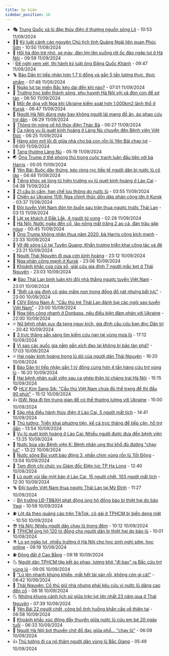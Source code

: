 ```yaml
---
title: Sự kiện
sidebar_position: 16
---
```


<!-- dantri-su-kien:START -->
- 🎭 [Trung Quốc xả lũ đập thủy điện ở thượng nguồn sông Lô](https://dantri.com.vn/the-gioi/trung-quoc-xa-lu-dap-thuy-dien-o-thuong-nguon-song-lo-20240911174705112.htm) - 10:53 11/09/2024
- 👨‍🏫 [Kỷ luật cảnh cáo nguyên Chủ tịch tỉnh Quảng Ngãi liên quan Phúc Sơn](https://dantri.com.vn/xa-hoi/ky-luat-canh-cao-nguyen-chu-tich-tinh-quang-ngai-lien-quan-phuc-son-20240911170611574.htm) - 10:50 11/09/2024
- 🌮 [Hối hả đón trẻ nhỏ, xe máy, đàn lợn lên xuồng rời ốc đảo ngập lụt ở Hà Nội](https://dantri.com.vn/an-sinh/hoi-ha-don-tre-nho-xe-may-dan-lon-len-xuong-roi-oc-dao-ngap-lut-o-ha-noi-20240911163446221.htm) - 09:59 11/09/2024
- 🕯 [Đề nghị xem xét, thi hành kỷ luật ông Đặng Quốc Khánh](https://dantri.com.vn/xa-hoi/de-nghi-xem-xet-thi-hanh-ky-luat-ong-dang-quoc-khanh-20240911164026373.htm) - 09:47 11/09/2024
- 🪜 [Báo Dân trí tiếp nhận hơn 1,7 tỉ đồng và gần 5 tấn lương thực, thực phẩm](https://dantri.com.vn/tam-long-nhan-ai/bao-dan-tri-tiep-nhan-hon-17-ti-dong-va-gan-5-tan-luong-thuc-thuc-pham-20240911144046436.htm) - 07:48 11/09/2024
- 🐘 [Ngập lụt tại miền Bắc kéo dài đến khi nào?](https://dantri.com.vn/xa-hoi/ngap-lut-tai-mien-bac-keo-dai-den-khi-nao-20240911134533719.htm) - 07:01 11/09/2024
- 🤔 [Trường học biến thành sông, phụ huynh Hà Nội vội vã đón con để sơ tán](https://dantri.com.vn/giao-duc/truong-hoc-bien-thanh-song-phu-huynh-ha-noi-voi-va-don-con-de-so-tan-20240911124932533.htm) - 06:50 11/09/2024
- 🧠 [Mối đe dọa với Nga khi Ukraine kiểm soát hơn 1.000km2 lãnh thổ ở Kursk](https://dantri.com.vn/the-gioi/moi-de-doa-voi-nga-khi-ukraine-kiem-soat-hon-1000km2-lanh-tho-o-kursk-20240909184143713.htm) - 06:47 11/09/2024
- 📝 [Người Hà Nội dùng máy bay không người lái mang đồ ăn, áo phao cứu trợ dân](https://dantri.com.vn/doi-song/nguoi-ha-noi-dung-may-bay-khong-nguoi-lai-mang-do-an-ao-phao-cuu-tro-dan-20240911105740039.htm) - 06:29 11/09/2024
- 🦏 [Thông tin nóng về hồ thủy điện Thác Bà](https://dantri.com.vn/kinh-doanh/thong-tin-nong-ve-ho-thuy-dien-thac-ba-20240911122603888.htm) - 06:27 11/09/2024
- 🥰 [Ca nặng vụ lũ quét kinh hoàng ở Làng Nủ chuyển đến Bệnh viện Việt Đức](https://dantri.com.vn/suc-khoe/ca-nang-vu-lu-quet-kinh-hoang-o-lang-nu-chuyen-den-benh-vien-viet-duc-20240911132503002.htm) - 06:25 11/09/2024
- 🤗 [Hàng xóm mở lối đi giữa nhà cho bà con rốn lũ Yên Bái chạy lụt](https://dantri.com.vn/xa-hoi/hang-xom-mo-loi-di-giua-nha-cho-ba-con-ron-lu-yen-bai-chay-lut-20240911113454672.htm) - 06:00 11/09/2024
- 🌈 [Tang thương Làng Nủ](https://dantri.com.vn/xa-hoi/tang-thuong-lang-nu-20240911112657439.htm) - 05:19 11/09/2024
- 🌏 [Ông Trump ở thế phòng thủ trong cuộc tranh luận đầu tiên với bà Harris](https://dantri.com.vn/the-gioi/ong-trump-o-the-phong-thu-trong-cuoc-tranh-luan-dau-tien-voi-ba-harris-20240911112718407.htm) - 05:05 11/09/2024
- 💄 [Yên Bái: Buộc dây thừng, kéo ròng rọc tiếp tế người dân bị nước lũ cô lập](https://dantri.com.vn/xa-hoi/yen-bai-buoc-day-thung-keo-rong-roc-tiep-te-nguoi-dan-bi-nuoc-lu-co-lap-20240911104559543.htm) - 04:48 11/09/2024
- 👺 [Tiếng khóc xé lòng từ hiện trường vụ lũ quét kinh hoàng ở Lào Cai](https://dantri.com.vn/xa-hoi/tieng-khoc-xe-long-tu-hien-truong-vu-lu-quet-kinh-hoang-o-lao-cai-20240911113739162.htm) - 04:38 11/09/2024
- 👹 [21 cầu bị cấm, hạn chế lưu thông do nước lũ](https://dantri.com.vn/xa-hoi/21-cau-bi-cam-han-che-luu-thong-do-nuoc-lu-20240911094937684.htm) - 03:55 11/09/2024
- 🌊 [Chiến sự Ukraine 11/9: Nga chính thức dồn dập phản công lớn ở Kursk](https://dantri.com.vn/the-gioi/chien-su-ukraine-119-nga-chinh-thuc-don-dap-phan-cong-lon-o-kursk-20240911092336070.htm) - 03:37 11/09/2024
- 🤠 [Đội tuyển Việt Nam đón tin buồn sau trận thua ngược trước Thái Lan](https://dantri.com.vn/the-thao/doi-tuyen-viet-nam-don-tin-buon-sau-tran-thua-nguoc-truoc-thai-lan-20240911101304002.htm) - 03:13 11/09/2024
- 🎊 [Lật xe khách ở Đắk Lắk, 4 người tử vong](https://dantri.com.vn/xa-hoi/lat-xe-khach-o-dak-lak-4-nguoi-tu-vong-20240911084022437.htm) - 02:28 11/09/2024
- 🐘 [Hà Nội: Nước ngập đến cổ, lão nông mất trắng 2 ao cá, đàn trâu gặp nguy](https://dantri.com.vn/lao-dong-viec-lam/ha-noi-nuoc-ngap-den-co-lao-nong-mat-trang-2-ao-ca-dan-trau-gap-nguy-20240911070122103.htm) - 00:45 11/09/2024
- 💂 [Ông Trump không nhận thua năm 2020, bà Harris công kích mạnh](https://dantri.com.vn/the-gioi/ong-trump-khong-nhan-thua-nam-2020-ba-harris-cong-kich-manh-20240910215934212.htm) - 23:33 10/09/2024
- 👹 [Vỡ đê sông Lô tại Tuyên Quang: Khẩn trương triển khai công tác vá đê](https://dantri.com.vn/xa-hoi/vo-de-song-lo-tai-tuyen-quang-khan-truong-trien-khai-cong-tac-va-de-20240911062057490.htm) - 23:21 10/09/2024
- 🦒 [Người Thái Nguyên đi qua cơn kinh hoàng](https://dantri.com.vn/xa-hoi/nguoi-thai-nguyen-di-qua-con-kinh-hoang-20240911001709757.htm) - 23:12 10/09/2024
- 🗽 [Nga phản công mạnh ở Kursk](https://dantri.com.vn/the-gioi/nga-phan-cong-manh-o-kursk-20240911052324133.htm) - 23:06 10/09/2024
- 💄 [Khoảnh khắc cưa cửa sổ, giải cứu gia đình 7 người mắc kẹt ở Thái Nguyên](https://dantri.com.vn/doi-song/khoanh-khac-cua-cua-so-giai-cuu-gia-dinh-7-nguoi-mac-ket-o-thai-nguyen-20240910183538346.htm) - 23:03 10/09/2024
- ⛽️ [Báo Thái Lan bình luận khi đội nhà thắng ngược tuyển Việt Nam](https://dantri.com.vn/the-thao/bao-thai-lan-binh-luan-khi-doi-nha-thang-nguoc-tuyen-viet-nam-20240911002335070.htm) - 23:01 10/09/2024
- 🥷 [&quot;Biết cả gia đình cô giáo mầm non trong đống đổ nát nhưng bất lực&quot;](https://dantri.com.vn/xa-hoi/biet-ca-gia-dinh-co-giao-mam-non-trong-dong-do-nat-nhung-bat-luc-20240910214040508.htm) - 23:00 10/09/2024
- 🤖 [CĐV Đông Nam Á: &quot;Cầu thủ trẻ Thái Lan đánh bại các ngôi sao tuyển Việt Nam&quot;](https://dantri.com.vn/the-thao/cdv-dong-nam-a-cau-thu-tre-thai-lan-danh-bai-cac-ngoi-sao-tuyen-viet-nam-20240910225005042.htm) - 23:00 10/09/2024
- 🌊 [Nga tiến công nhanh ở Donbass, nêu điều kiện đàm phán với Ukraine](https://dantri.com.vn/the-gioi/nga-tien-cong-nhanh-o-donbass-neu-dieu-kien-dam-phan-voi-ukraine-20240910180459267.htm) - 22:00 10/09/2024
- 🔥 [Nữ bệnh nhân suy đa tạng nguy kịch, gia đình cầu cứu bạn đọc Dân trí](https://dantri.com.vn/tam-long-nhan-ai/nu-benh-nhan-suy-da-tang-nguy-kich-gia-dinh-cau-cuu-ban-doc-dan-tri-20240903233548635.htm) - 20:42 10/09/2024
- 🦏 [3 trực thăng sẵn sàng tìm kiếm cứu nạn tại vùng mưa lũ](https://dantri.com.vn/xa-hoi/3-truc-thang-san-sang-tim-kiem-cuu-nan-tai-vung-mua-lu-20240910214341227.htm) - 17:12 10/09/2024
- 🐘 [Vì sao các quốc gia nằm gần xích đạo lại không bị bão tàn phá?](https://dantri.com.vn/khoa-hoc-cong-nghe/vi-sao-cac-quoc-gia-nam-gan-xich-dao-lai-khong-bi-bao-tan-pha-20240909160355332.htm) - 17:03 10/09/2024
- 🔥 [Hai ngày kinh hoàng trong lũ dữ của người dân Thái Nguyên](https://dantri.com.vn/xa-hoi/hai-ngay-kinh-hoang-trong-lu-du-cua-nguoi-dan-thai-nguyen-20240910230949067.htm) - 16:20 10/09/2024
- 💼 [Báo Dân trí tiếp nhận gần 1 tỷ đồng cùng hơn 4 tấn hàng cứu trợ vùng lũ](https://dantri.com.vn/tam-long-nhan-ai/bao-dan-tri-tiep-nhan-gan-1-ty-dong-cung-hon-4-tan-hang-cuu-tro-vung-lu-20240910222202845.htm) - 16:20 10/09/2024
- 🚀 [Hai bệnh nhân xuất viện sau ca ghép thận từ chàng trai Hà Nội](https://dantri.com.vn/suc-khoe/hai-benh-nhan-xuat-vien-sau-ca-ghep-than-tu-chang-trai-ha-noi-20240910211714957.htm) - 15:15 10/09/2024
- 🐵 [HLV Kim Sang Sik: &quot;Cầu thủ Việt Nam chưa đủ thể trạng để thi đấu 90 phút&quot;](https://dantri.com.vn/the-thao/hlv-kim-sang-sik-cau-thu-viet-nam-chua-du-the-trang-de-thi-dau-90-phut-20240910221225283.htm) - 15:12 10/09/2024
- 👍 [ISW: Nga đi tìm trung gian để có thể thương lượng với Ukraine](https://dantri.com.vn/the-gioi/isw-nga-di-tim-trung-gian-de-co-the-thuong-luong-voi-ukraine-20240910215901190.htm) - 15:00 10/09/2024
- 🚦 [Sập nhà điều hành thủy điện ở Lào Cai, 5 người mất tích](https://dantri.com.vn/xa-hoi/sap-nha-dieu-hanh-thuy-dien-o-lao-cai-5-nguoi-mat-tich-20240910213840934.htm) - 14:41 10/09/2024
- 🥸 [Thủ tướng: Triển khai phương tiện, kể cả trực thăng để tiếp cận, hỗ trợ dân](https://dantri.com.vn/xa-hoi/thu-tuong-trien-khai-phuong-tien-ke-ca-truc-thang-de-tiep-can-ho-tro-dan-20240910204250152.htm) - 13:54 10/09/2024
- 🥷 [Vụ lũ quét kinh hoàng ở Lào Cai: Nhiều người được đưa đến bệnh viện](https://dantri.com.vn/suc-khoe/vu-lu-quet-kinh-hoang-o-lao-cai-nhieu-nguoi-duoc-dua-den-benh-vien-20240910202042057.htm) - 13:25 10/09/2024
- 🤡 [Nước bủa vây Bệnh viện K: Bệnh nhân ung thư khổ đủ đường &quot;chạy lụt&quot;](https://dantri.com.vn/suc-khoe/nuoc-bua-vay-benh-vien-k-benh-nhan-ung-thu-kho-du-duong-chay-lut-20240910175825275.htm) - 13:22 10/09/2024
- 🥳 [Nước sông Bùi vượt báo động 3, nhấn chìm vùng rốn lũ Tốt Động](https://dantri.com.vn/xa-hoi/nuoc-song-bui-vuot-bao-dong-3-nhan-chim-vung-ron-lu-tot-dong-20240910194338496.htm) - 13:04 10/09/2024
- 🤩 [Tạm đình chỉ chức vụ Giám đốc Điện lực TP Hạ Long](https://dantri.com.vn/xa-hoi/tam-dinh-chi-chuc-vu-giam-doc-dien-luc-tp-ha-long-20240910190349442.htm) - 12:40 10/09/2024
- 🎡 [Lũ quét vùi lấp một bản ở Lào Cai, 15 người chết, 103 người mất tích](https://dantri.com.vn/xa-hoi/lu-quet-vui-lap-mot-ban-o-lao-cai-15-nguoi-chet-103-nguoi-mat-tich-20240910192202247.htm) - 12:30 10/09/2024
- 🪜 [Đội tuyển Việt Nam thua ngược Thái Lan tại Mỹ Đình](https://dantri.com.vn/the-thao/doi-tuyen-viet-nam-thua-nguoc-thai-lan-tai-my-dinh-20240910182744813.htm) - 11:27 10/09/2024
- 💡 [Bộ trưởng LĐ-TB&amp;XH phát động ủng hộ đồng bào bị thiệt hại do bão Yagi](https://dantri.com.vn/an-sinh/bo-truong-ld-tbxh-phat-dong-ung-ho-dong-bao-bi-thiet-hai-do-bao-yagi-20240910174207034.htm) - 10:59 10/09/2024
- ⛽️ [Lột da theo quảng cáo trên TikTok, cô gái ở TPHCM bị biến dạng mặt](https://dantri.com.vn/suc-khoe/lot-da-theo-quang-cao-tren-tiktok-co-gai-o-tphcm-bi-bien-dang-mat-20240910165255841.htm) - 10:50 10/09/2024
- 😎 [Hà Nội: Nhiều người dân chạy lũ trong đêm](https://dantri.com.vn/xa-hoi/ha-noi-nhieu-nguoi-dan-chay-lu-trong-dem-20240910171223439.htm) - 10:12 10/09/2024
- 🗽 [TPHCM ủng hộ 120 tỷ đồng cho người dân bị thiệt hại do bão lũ](https://dantri.com.vn/xa-hoi/tphcm-ung-ho-120-ty-dong-cho-nguoi-dan-bi-thiet-hai-do-bao-lu-20240910165314655.htm) - 10:01 10/09/2024
- ⚗️ [Lo sợ ngập lụt, nhiều trường ở Hà Nội cho học sinh nghỉ sớm, học online](https://dantri.com.vn/giao-duc/lo-so-ngap-lut-nhieu-truong-o-ha-noi-cho-hoc-sinh-nghi-som-hoc-online-20240910161155752.htm) - 09:19 10/09/2024
- ⛽️ [Động đất ở Cao Bằng](https://dantri.com.vn/xa-hoi/dong-dat-o-cao-bang-20240910161431788.htm) - 09:18 10/09/2024
- 🌜 [Người dân TPHCM tập kết áo phao, lương khô &quot;đi bay&quot; ra Bắc cứu trợ vùng lũ](https://dantri.com.vn/an-sinh/nguoi-dan-tphcm-tap-ket-ao-phao-luong-kho-di-bay-ra-bac-cuu-tro-vung-lu-20240910154630568.htm) - 09:05 10/09/2024
- 🦩 [&quot;Lũ lên nhanh khủng khiếp, mất hết tài sản rồi, không còn gì cả!&quot;](https://dantri.com.vn/xa-hoi/lu-len-nhanh-khung-khiep-mat-het-tai-san-roi-khong-con-gi-ca-20240910153227066.htm) - 08:42 10/09/2024
- 🦒 [Thái Nguyên: Cố thủ giữ nhà nhưng phải kêu cứu vì nước lũ dâng cao đến cổ](https://dantri.com.vn/xa-hoi/thai-nguyen-co-thu-giu-nha-nhung-phai-keu-cuu-vi-nuoc-lu-dang-cao-den-co-20240910151439321.htm) - 08:18 10/09/2024
- 🌜 [Những khung cảnh lịch sử giữa trận lụt lớn nhất 23 năm qua ở Thái Nguyên](https://dantri.com.vn/xa-hoi/nhung-khung-canh-lich-su-giua-tran-lut-lon-nhat-23-nam-qua-o-thai-nguyen-20240910143324696.htm) - 07:39 10/09/2024
- 🐎 [Yên Bái 22 người chết, công bố tình huống khẩn cấp về thiên tai](https://dantri.com.vn/xa-hoi/yen-bai-22-nguoi-chet-cong-bo-tinh-huong-khan-cap-ve-thien-tai-20240910132343305.htm) - 06:58 10/09/2024
- 🌋 [Khoảnh khắc xúc động đẩy thuyền giữa nước lũ cứu em bé 20 ngày tuổi](https://dantri.com.vn/doi-song/khoanh-khac-xuc-dong-day-thuyen-giua-nuoc-lu-cuu-em-be-20-ngay-tuoi-20240910123142680.htm) - 06:33 10/09/2024
- 🧰 [Người Hà Nội bơi thuyền chở đồ đạc giữa phố... &quot;chạy lũ&quot;](https://dantri.com.vn/doi-song/nguoi-ha-noi-boi-thuyen-cho-do-dac-giua-pho-chay-lu-20240910124148813.htm) - 06:09 10/09/2024
- 👍 [Thủ tướng đi ca nô thăm người dân vùng lũ Bắc Giang](https://dantri.com.vn/xa-hoi/thu-tuong-di-ca-no-tham-nguoi-dan-vung-lu-bac-giang-20240910122103210.htm) - 05:49 10/09/2024<!-- dantri-su-kien:END -->
